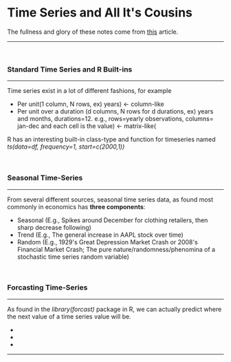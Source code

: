 <h1> Time Series and All It's Cousins </h1>
<p> The fullness and glory of these notes come from <a href="https://a-little-book-of-r-for-time-series.readthedocs.io/en/latest/src/timeseries.html">this</a> article.</p>
<hr>

<br>

<h3> Standard Time Series and R Built-ins</h3>
<hr>
<p> Time series exist in a lot of different fashions, for example </p>
<ul> 
<li>Per unit(1 column, N rows, ex) years) <- column-like</li>
<li>Per unit over a duration (d columns, N rows for d durations, ex) years and months, durations=12. e.g., rows=yearly observations, columns= jan-dec and each cell is the value) <- matrix-like(</li>
</ul>
<p> R has an interesting built-in class-type and function for timeseries named <em>ts(data=df, frequency=1, start=c(2000,1))</em> </p>
<p> </p>

<br>

<h3> Seasonal Time-Series</h3>
<hr>
<p> From several different sources, seasonal time series data, as found most commonly in economics has <strong>three components</strong>:</p>
<ul> 
<li>Seasonal (E.g., Spikes around December for clothing retailers, then sharp decrease following)</li>
<li>Trend (E.g., The general increase in AAPL stock over time)</li>
<li>Random (E.g., 1929's Great Depression Market Crash or 2008's Financial Market Crash; The pure nature/randomness/phenomina of a stochastic time series random variable)</li>
</ul>

<br>

<h3> Forcasting Time-Series</h3>
<hr>
<p> As found in the <em>library(forcast)</em> package in R, we can actually predict where the next value of a time series value will be.</p>
<ul> 
<li></li>
<li></li>
<li></li>
</ul>
<hr>
